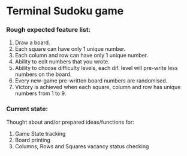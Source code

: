 # Terminal Sudoku game

### Rough expected feature list:

1. Draw a board.
2. Each square can have only 1 unique number.
3. Each column and row can have only 1 unique number.
4. Ability to edit numbers that you wrote.
5. Ability to choose difficulty levels, each dif. level will pre-write less numbers on the board.
6. Every new-game pre-written board numbers are randomised.
7. Victory is achieved when each square, column and row has unique numbers from 1 to 9.

### Current state:

Thought about and/or prepared ideas/functions for:

1. Game State tracking
2. Board printing
3. Columns, Rows and Squares vacancy status checking
